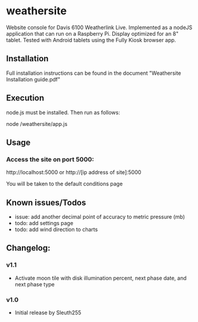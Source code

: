 
# weathersite

Website console for Davis 6100 Weatherlink Live.  Implemented as a nodeJS application that can run on a Raspberry Pi.  Display optimized for an 8" tablet.  Tested with Android tablets using the Fully Kiosk browser app. 




## Installation

Full installation instructions can be found in the document "Weathersite Installation guide.pdf"

## Execution

node.js must be installed.  Then run as follows:

node /weathersite/app.js


## Usage

### Access the site on port 5000:

http://localhost:5000
or
http://[ip address of site]:5000

You will be taken to the default conditions page


## Known issues/Todos
* issue: add another decimal point of accuracy to metric pressure (mb)
* todo: add settings page
* todo: add wind direction to charts
 

## Changelog:

### v1.1
* Activate moon tile with disk illumination percent, next phase date, and next phase type

### v1.0
* Initial release by Sleuth255
